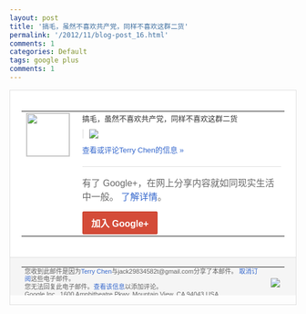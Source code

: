 ```yaml
---
layout: post
title: '搞毛，虽然不喜欢共产党，同样不喜欢这群二货'
permalink: '/2012/11/blog-post_16.html'
comments: 1
categories: Default
tags: google plus
comments: 1
---
```

<div style="border:solid 1px #dfdfdf;color:#686868;font:13px Arial"><div style="background-color:#fff;padding:20px;"><table cellpadding="0" cellspacing="0"><tr><td style="padding-right:15px;vertical-align:top"><a href="https://plus.google.com/_/notifications/emlink?emrecipient=110200756825219614165&amp;emid=CPjG35O307MCFQFwTAod4ykAAA&amp;path=%2F108643996575278738906&amp;dt=1353066942558&amp;uob=8"><img height="75" src="https://lh3.googleusercontent.com/-KKRGTyJ5Bl0/AAAAAAAAAAI/AAAAAAAAEEY/jllxqER5dCk/s75-c-k-a/photo.jpg" style="border:solid 1px #cccccc;" width="75"/></a></td><td style="width:578px;color:#333;font:13px Arial;vertical-align:top"><div style="padding-bottom:10px">搞毛，虽然不喜欢共产党，同样不喜欢这群二<wbr/>货</div><div style="margin-bottom:10px;padding-left:10px; border-left:2px solid #EAEAEA"><span style="margin-right:5px"><a href="https://plus.google.com/_/notifications/emlink?emrecipient=110200756825219614165&amp;emid=CPjG35O307MCFQFwTAod4ykAAA&amp;path=%2F108643996575278738906%2Fposts%2FYqQ4QiNWgaw%3Fgpinv%3DAMIXal9M-CzM9cLM4trIlsvZ8jqCw4i273OMJcL3PdoLiq4r11jWtCwrBYaXqhrHFm5JCjuZzx4g1i-3iHTF4Wa8-Bdbw_BavwH7rUAATnvDf72NJ8e58Ec&amp;dt=1353066942558&amp;uob=8" style="color:#3366CC;text-decoration:none;"><img border="0" src="https://lh5.googleusercontent.com/-KYWSIwjaF10/UKYpgod8wQI/AAAAAAAAtMU/P_IueLWrTmk/h120/Unnamed%2BQQ%2BScreenshot20121116195401.png" style="max-height:200px;max-width:275px"/></a></span></div><a href="https://plus.google.com/_/notifications/emlink?emrecipient=110200756825219614165&amp;emid=CPjG35O307MCFQFwTAod4ykAAA&amp;path=%2F108643996575278738906%2Fposts%2FYqQ4QiNWgaw%3Fgpinv%3DAMIXal9M-CzM9cLM4trIlsvZ8jqCw4i273OMJcL3PdoLiq4r11jWtCwrBYaXqhrHFm5JCjuZzx4g1i-3iHTF4Wa8-Bdbw_BavwH7rUAATnvDf72NJ8e58Ec&amp;dt=1353066942558&amp;uob=8" style="color:#3366CC;text-decoration:none">查看或评论Terry Chen的信息 »</a><div style="margin-top:20px;border-top:solid 1px #dfdfdf"><div style="padding:15px 0;color:#686868;font:16px Arial">有了 Google+，在网上分享内容就如同现实生活中一般。 <a href="http://www.google.com/+/learnmore/" style="color:#3366CC;text-decoration:none">了解详情</a>。</div><a href="https://plus.google.com/_/notifications/emlink?emrecipient=110200756825219614165&amp;emid=CPjG35O307MCFQFwTAod4ykAAA&amp;path=%2F%3Fgpinv%3DAMIXal9M-CzM9cLM4trIlsvZ8jqCw4i273OMJcL3PdoLiq4r11jWtCwrBYaXqhrHFm5JCjuZzx4g1i-3iHTF4Wa8-Bdbw_BavwH7rUAATnvDf72NJ8e58Ec&amp;dt=1353066942558&amp;uob=8" style="display:inline-block;padding:7px 15px;background-color:#d44b38; color:#fff;font-size:16px; font-weight:bold;border-radius:2px;-webkit-border-radius:2px; -moz-border-radius:2px;border:solid 1px #c43b28; white-space:nowrap;text-decoration:none">加入 Google+</a></div></td></tr></table></div><div style="border-top:solid 1px #dfdfdf;padding:0 20px; background-color:#f5f5f5"><table cellpadding="0" cellspacing="0" style="height:50px"><tbody><tr><td style="vertical-align:middle;width:100%; color:#636363;font:11px Arial; line-height:120%">您收到此邮件是因为<a href="https://plus.google.com/_/notifications/emlink?emrecipient=110200756825219614165&amp;emid=CPjG35O307MCFQFwTAod4ykAAA&amp;path=%2F108643996575278738906%3Fgpinv%3DAMIXal9M-CzM9cLM4trIlsvZ8jqCw4i273OMJcL3PdoLiq4r11jWtCwrBYaXqhrHFm5JCjuZzx4g1i-3iHTF4Wa8-Bdbw_BavwH7rUAATnvDf72NJ8e58Ec&amp;dt=1353066942558&amp;uob=8" style="color:#3366CC;text-decoration:none">Terry Chen</a>与jack29834582t@gmail.com分享了本邮件。 <a href="https://plus.google.com/_/notifications/emlink?emrecipient=110200756825219614165&amp;emid=CPjG35O307MCFQFwTAod4ykAAA&amp;path=%2F_%2Fnonplus%2Femailsettings%3Fgpinv%3DAMIXal9M-CzM9cLM4trIlsvZ8jqCw4i273OMJcL3PdoLiq4r11jWtCwrBYaXqhrHFm5JCjuZzx4g1i-3iHTF4Wa8-Bdbw_BavwH7rUAATnvDf72NJ8e58Ec%26est%3DADH5u8XW3SmbadPJAFq4xoetqTvuf3P6x-UT1QRdKapaAxEOlzF9D0UgeKy8t_DH3reYrjx7aoS9-eZupTJa4PALyCB8AFXnvEMWxeMp-r5RjpbqK87ORuRNtJSAot7GXF9z9iRE0dyLH1coZZGmt7JfPVsjmq3GHw&amp;dt=1353066942558&amp;uob=8" style="color:#3366CC;text-decoration:none">取消订阅</a>这些电子邮件。<br/>您无法回复此电子邮件。<a href="https://plus.google.com/_/notifications/emlink?emrecipient=110200756825219614165&amp;emid=CPjG35O307MCFQFwTAod4ykAAA&amp;path=%2F108643996575278738906%2Fposts%2FYqQ4QiNWgaw%3Fgpinv%3DAMIXal9M-CzM9cLM4trIlsvZ8jqCw4i273OMJcL3PdoLiq4r11jWtCwrBYaXqhrHFm5JCjuZzx4g1i-3iHTF4Wa8-Bdbw_BavwH7rUAATnvDf72NJ8e58Ec&amp;dt=1353066942558&amp;uob=8" style="color:#3366CC;text-decoration:none">查看该信息</a>以添加评论。<br/>Google Inc., 1600 Amphitheatre Pkwy, Mountain View, CA 94043 USA<br/></td><td><img src="https://ssl.gstatic.com/s2/oz/images/notifications/logo/google-plus-6617a72bb36cc548861652780c9e6ff1.png"/></td></tr></tbody></table></div></div>